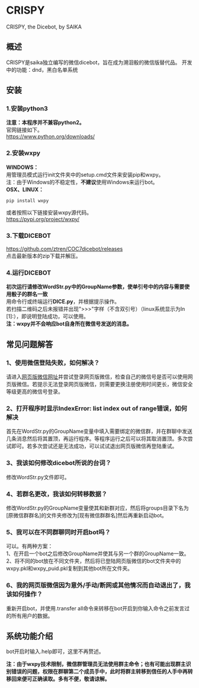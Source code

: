 # CRISPY
CRISPY, the Dicebot, by SAIKA
## 概述
CRISPY是saika独立编写的微信dicebot，旨在成为溯洄骰的微信版替代品。
开发中的功能：dnd，黑白名单系统
## 安装
### 1.安装python3
**注意：本程序并不兼容python2。**\
官网链接如下。\
https://www.python.org/downloads/
### 2.安装wxpy
**WINDOWS：**\
用管理员模式运行init文件夹中的setup.cmd文件来安装pip和wxpy。\
注：由于Windows的不稳定性，**不建议**使用Windows来运行bot。\
**OSX、LINUX：**
```
pip install wxpy
```
或者按照以下链接安装wxpy源代码。\
https://pypi.org/project/wxpy/
### 3.下载DICEBOT
https://github.com/ztren/COC7dicebot/releases \
点击最新版本的zip下载并解压。
### 4.运行DICEBOT
**初次运行请修改WordStr.py中的GroupName参数，使单引号中的内容与需要使用骰子的群名一致**\
用命令行或终端运行**DICE.py**，并根据提示操作。\
若扫描二维码之后未报错并出现">>>"字样（不含双引号）（linux系统显示为In [1]:），即说明登陆成功，可以使用。\
**注：wxpy并不会响应bot自身所在微信号发送的消息。**
## 常见问题解答
### 1、使用微信登陆失败，如何解决？
请进入[网页版微信网址](https://web.weixin.qq.com)并尝试登录网页版微信，检查自己的微信号是否可以使用网页版微信。若提示无法登录网页版微信，则需要更换注册使用时间更长，微信安全等级更高的微信号登录。
### 2、打开程序时显示IndexError: list index out of range错误，如何解决
首先在WordStr.py的GroupName变量中填入需要绑定的微信群，并在群聊中发送几条消息然后将其置顶，再运行程序。等程序运行之后可以将其取消置顶。多次尝试即可。若多次尝试还是无法成功，可以试试退出网页版微信再登陆重试。
### 3、我该如何修改dicebot所说的台词？
修改WordStr.py文件即可。
### 4、若群名更改，我该如何转移数据？
修改WordStr.py的GroupName变量使其和新群对应，然后将groups目录下名为[原微信群群名]的文件夹修改为[现有微信群群名]然后再重新启动bot。
### 5、我可以在不同群聊同时开启bot吗？
可以。有两种方案：\
1、在开启一个bot之后修改GroupName并使其与另一个群的GroupName一致。\
2、将不同的bot放在不同文件夹，然后将已登陆网页版微信的bot文件夹中的wxpy.pkl和wxpy_puid.pkl复制到其他bot所在文件夹。
### 6、我的网页版微信因为意外/手动/断网或其他情况而自动退出了，我该如何操作？
重新开启bot，并使用.transfer all命令来转移在bot开启到你输入命令之前发言过的所有用户的数据。
## 系统功能介绍
bot开启时输入.help即可，这里不再赘述。

**注：由于wxpy技术限制，微信群管理员无法使用群主命令；也有可能出现群主识别错误的问题，权限在群聊第二个成员手中，此时将群主转移到信任的人手中再转移回来便可正确读取。多有不便，敬请谅解。**

